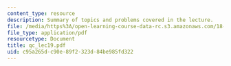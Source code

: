 ```yaml
---
content_type: resource
description: Summary of topics and problems covered in the lecture.
file: /media/https%3A/open-learning-course-data-rc.s3.amazonaws.com/18-435j-quantum-computation-fall-2003/c95a265dc90e89f2323d84be985fd322_qc_lec19.pdf
file_type: application/pdf
resourcetype: Document
title: qc_lec19.pdf
uid: c95a265d-c90e-89f2-323d-84be985fd322
---
```

